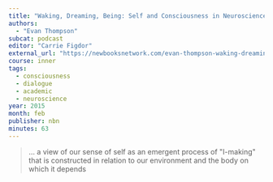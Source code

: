 ```yaml
---
title: "Waking, Dreaming, Being: Self and Consciousness in Neuroscience, Meditation, and Philosophy"
authors:
  - "Evan Thompson"
subcat: podcast
editor: "Carrie Figdor"
external_url: "https://newbooksnetwork.com/evan-thompson-waking-dreaming-being-self-and-consciousness-in-neuroscience-meditation-and-philosophy-columbia-up-2014"
course: inner
tags:
  - consciousness
  - dialogue
  - academic
  - neuroscience
year: 2015
month: feb
publisher: nbn
minutes: 63
---
```


> … a view of our sense of self as an emergent process of "I-making" that is constructed in relation to our environment and the body on which it depends
